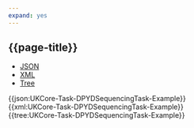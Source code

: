 ```yaml
---
expand: yes
---
```


## {{page-title}}

<div class="nhsd-!t-margin-bottom-6">
  <ul class="nav nav-tabs" role="tablist">
        <li role="presentation" class="active">
            <a href="#JSON-T-DST-E" role="tab" data-toggle="tab">JSON</a>
        </li>
         <li role="presentation">
            <a href="#XML-T-DST-E" role="tab" data-toggle="tab">XML</a>
        </li>
        <li role="presentation">
            <a href="#Tree-T-DST-E" role="tab" data-toggle="tab">Tree</a>
        </li>
  </ul>
    
  <div class="tab-content snippet">
    <div id="JSON-T-DST-E" role="tabpanel" class="tab-pane active">
{{json:UKCore-Task-DPYDSequencingTask-Example}}
    </div>
    <div id="XML-T-DST-E" role="tabpanel" class="tab-pane">
{{xml:UKCore-Task-DPYDSequencingTask-Example}}
    </div>
    <div id="Tree-T-DST-E" role="tabpanel" class="tab-pane">
{{tree:UKCore-Task-DPYDSequencingTask-Example}}
    </div>
  </div>
</div>
